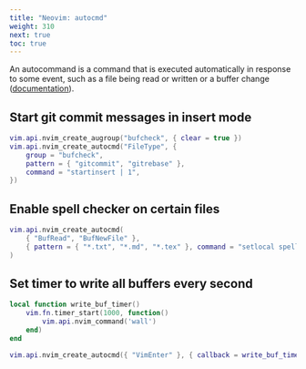 ```yaml
---
title: "Neovim: autocmd"
weight: 310
next: true
toc: true
---
```


An autocommand is a command that is executed automatically in response to some
event, such as a file being read or written or a buffer change
([documentation](https://neovim.io/doc/user/autocmd.html)).

## Start git commit messages in insert mode

```lua
vim.api.nvim_create_augroup("bufcheck", { clear = true })
vim.api.nvim_create_autocmd("FileType", {
    group = "bufcheck",
    pattern = { "gitcommit", "gitrebase" },
    command = "startinsert | 1",
})
```

## Enable spell checker on certain files

```lua
vim.api.nvim_create_autocmd(
    { "BufRead", "BufNewFile" },
    { pattern = { "*.txt", "*.md", "*.tex" }, command = "setlocal spell" }
)
```

## Set timer to write all buffers every second

```lua
local function write_buf_timer()
    vim.fn.timer_start(1000, function()
        vim.api.nvim_command('wall')
    end)
end

vim.api.nvim_create_autocmd({ "VimEnter" }, { callback = write_buf_timer })
```
